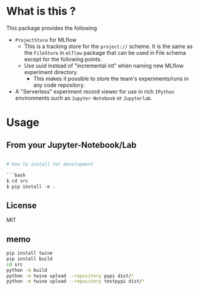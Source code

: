 # What is this ?

This package provides the following
- `ProjectStore` for MLflow
    - This is a tracking store for the `project://` scheme. It is the same as the `FileStore` in `mlflow` package that can be used in File schema except for the following points.
    - Use uuid instead of "incremental int" when naming new MLflow experiment directory.
        - This makes it possible to store the team's experiments/runs in any code repository.
- A "Serverless" experiment record viewer for use in rich `IPython` environments such as `Jupyter-Notebook` or `Jupyterlab`.


# Usage

## From your Jupyter-Notebook/Lab

```python code cell

# How to install for development

```bash
$ cd src
$ pip install -e .
```

## License
MIT


## memo

```bash
pip install twine
pip install build
cd src
python -m build 
python -m twine upload --repository pypi dist/*
python -m twine upload --repository testpypi dist/*
```
